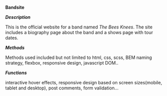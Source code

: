 **Bandsite**


***Description***

This is the official website for a band named *The Bees Knees*. The site includes a biography page about the band and a shows page with tour dates.

***Methods***

Methods used included but not limited to html, css, scss, BEM naming strategy, flexbox, responsive design, javascript DOM..

***Functions***

interactive hover effects, responsive design based on screen sizes(mobile, tablet and desktop), post comments, form validation...
